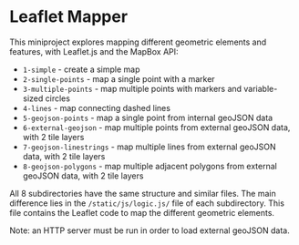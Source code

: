 # Leaflet Mapper

This miniproject explores mapping different geometric elements and features, with Leaflet.js and the MapBox API:

- `1-simple` - create a simple map
- `2-single-points` - map a single point with a marker
- `3-multiple-points` - map multiple points with markers and variable-sized circles
- `4-lines` - map connecting dashed lines
- `5-geojson-points` - map a single point from internal geoJSON data
- `6-external-geojson` - map multiple points from external geoJSON data, with 2 tile layers
- `7-geojson-linestrings` - map multiple lines from external geoJSON data, with 2 tile layers
- `8-geojson-polygons` - map multiple adjacent polygons from external geoJSON data, with 2 tile layers

All 8 subdirectories have the same structure and similar files. The main difference lies in the `/static/js/logic.js/` file of each subdirectory. This file contains the Leaflet code to map the different geometric elements.

Note: an HTTP server must be run in order to load external geoJSON data.